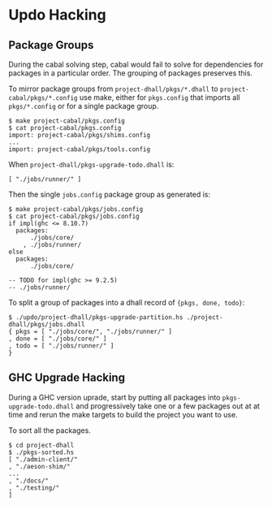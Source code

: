 # Updo Hacking

## Package Groups

During the cabal solving step, cabal would fail to solve for dependencies for
packages in a particular order. The grouping of packages preserves this.

To mirror package groups from `project-dhall/pkgs/*.dhall` to
`project-cabal/pkgs/*.config` use make, either for `pkgs.config` that imports
all `pkgs/*.config` or for a single package group.

```
$ make project-cabal/pkgs.config
$ cat project-cabal/pkgs.config
import: project-cabal/pkgs/shims.config
...
import: project-cabal/pkgs/tools.config
```

When `project-dhall/pkgs-upgrade-todo.dhall` is:

```dhall
[ "./jobs/runner/" ]
```

Then the single `jobs.config` package group as generated is:

```
$ make project-cabal/pkgs/jobs.config
$ cat project-cabal/pkgs/jobs.config
if impl(ghc <= 8.10.7)
  packages:
      ./jobs/core/
    , ./jobs/runner/
else
  packages:
      ./jobs/core/

-- TODO for impl(ghc >= 9.2.5)
-- ./jobs/runner/
```

To split a group of packages into a dhall record of `{pkgs, done, todo}`:

```
$ ./updo/project-dhall/pkgs-upgrade-partition.hs ./project-dhall/pkgs/jobs.dhall
{ pkgs = [ "./jobs/core/", "./jobs/runner/" ]
, done = [ "./jobs/core/" ]
, todo = [ "./jobs/runner/" ]
}
```

## GHC Upgrade Hacking

During a GHC version uprade, start by putting all packages into
`pkgs-upgrade-todo.dhall` and progressively take one or a few packages out at at
time and rerun the make targets to build the project you want to use.

To sort all the packages.

```
$ cd project-dhall
$ ./pkgs-sorted.hs
[ "./admin-client/"
, "./aeson-shim/"
...
, "./docs/"
, "./testing/"
]
```